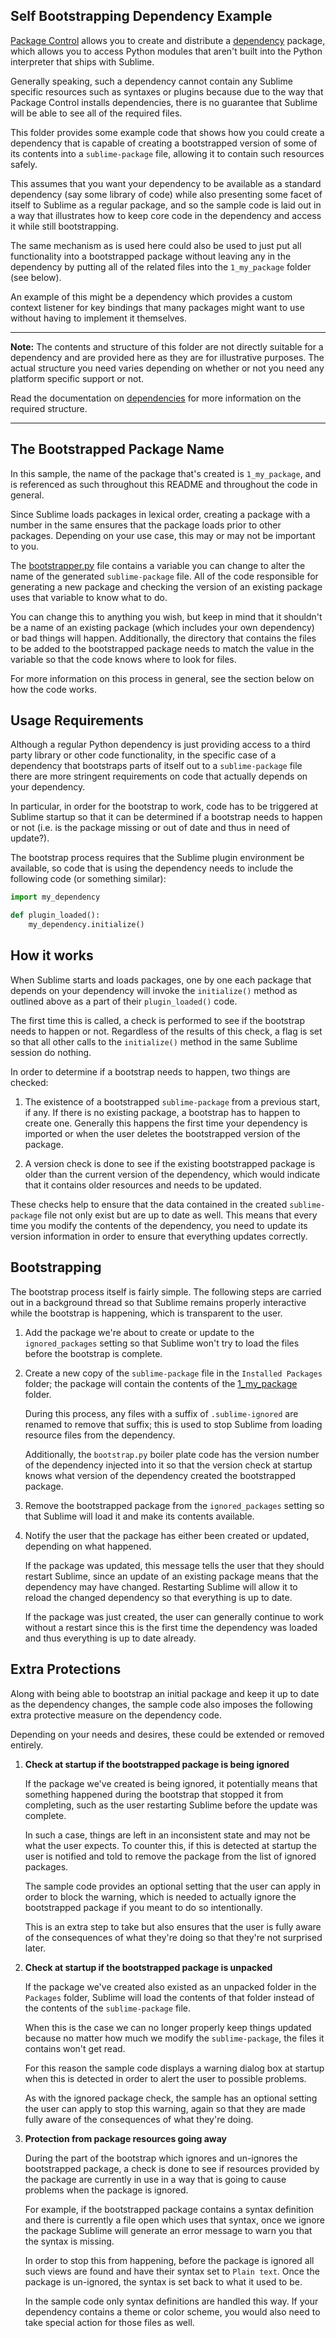 Self Bootstrapping Dependency Example
-------------------------------------

[Package Control](https://packagecontrol.io/) allows you to create and
distribute a [dependency](https://packagecontrol.io/docs/dependencies) package,
which allows you to access Python modules that aren't built into the Python
interpreter that ships with Sublime.

Generally speaking, such a dependency cannot contain any Sublime specific
resources such as syntaxes or plugins because due to the way that Package
Control installs dependencies, there is no guarantee that Sublime will be able
to see all of the required files.

This folder provides some example code that shows how you could create a
dependency that is capable of creating a bootstrapped version of some of its
contents into a `sublime-package` file, allowing it to contain such resources
safely.

This assumes that you want your dependency to be available as a standard
dependency (say some library of code) while also presenting some facet of
itself to Sublime as a regular package, and so the sample code is laid out in
a way that illustrates how to keep core code in the dependency and access it
while still bootstrapping.

The same mechanism as is used here could also be used to just put all
functionality into a bootstrapped package without leaving any in the dependency
by putting all of the related files into the `1_my_package` folder (see below).

An example of this might be a dependency which provides a custom context
listener for key bindings that many packages might want to use without having
to implement it themselves.

---

**Note:** The contents and structure of this folder are not directly suitable
for a dependency and are provided here as they are for illustrative purposes.
The actual structure you need varies depending on whether or not you need any
platform specific support or not.

Read the documentation on
[dependencies](https://packagecontrol.io/docs/dependencies) for more
information on the required structure.

---


The Bootstrapped Package Name
-----------------------------

In this sample, the name of the package that's created is `1_my_package`, and
is referenced as such throughout this README and throughout the code in
general.

Since Sublime loads packages in lexical order, creating a package with a number
in the same ensures that the package loads prior to other packages. Depending on
your use case, this may or may not be important to you.

The [bootstrapper.py](core/bootstrapper.py) file contains a variable you can
change to alter the name of the generated `sublime-package` file. All of the
code responsible for generating a new package and checking the version of an
existing package uses that variable to know what to do.

You can change this to anything you wish, but keep in mind that it shouldn't be
a name of an existing package (which includes your own dependency) or bad
things will happen. Additionally, the directory that contains the files to be
added to the bootstrapped package needs to match the value in the variable so
that the code knows where to look for files.

For more information on this process in general, see the section below on how
the code works.


Usage Requirements
------------------

Although a regular Python dependency is just providing access to a third party
library or other code functionality, in the specific case of a dependency that
bootstraps parts of itself out to a `sublime-package` file there are more
stringent requirements on code that actually depends on your dependency.

In particular, in order for the bootstrap to work, code has to be triggered at
Sublime startup so that it can be determined if a bootstrap needs to happen or
not (i.e. is the package missing or out of date and thus in need of update?).

The bootstrap process requires that the Sublime plugin environment be available,
so code that is using the dependency needs to include the following code (or
something similar):

```python
import my_dependency

def plugin_loaded():
    my_dependency.initialize()
```


How it works
------------

When Sublime starts and loads packages, one by one each package that depends on
your dependency will invoke the `initialize()` method as outlined above as a
part of their `plugin_loaded()` code.

The first time this is called, a check is performed to see if the bootstrap
needs to happen or not. Regardless of the results of this check, a flag is set
so that all other calls to the `initialize()` method in the same Sublime
session do nothing.

In order to determine if a bootstrap needs to happen, two things are checked:

 1. The existence of a bootstrapped `sublime-package` from a previous start,
    if any. If there is no existing package, a bootstrap has to happen to
    create one. Generally this happens the first time your dependency is
    imported or when the user deletes the bootstrapped version of the package.

 2. A version check is done to see if the existing bootstrapped package is
    older than the current version of the dependency, which would indicate that
    it contains older resources and needs to be updated.

These checks help to ensure that the data contained in the created
`sublime-package` file not only exist but are up to date as well. This means
that every time you modify the contents of the dependency, you need to update
its version information in order to ensure that everything updates correctly.


Bootstrapping
-------------

The bootstrap process itself is fairly simple. The following steps are carried
out in a background thread so that Sublime remains properly interactive while
the bootstrap is happening, which is transparent to the user.

  1. Add the package we're about to create or update to the `ignored_packages`
     setting so that Sublime won't try to load the files before the bootstrap
     is complete.

  2. Create a new copy of the `sublime-package` file in the
     `Installed Packages` folder; the package will contain the contents of the
     [1_my_package](1_my_package/) folder.

     During this process, any files with a suffix of `.sublime-ignored` are
     renamed to remove that suffix; this is used to stop Sublime from loading
     resource files from the dependency.

     Additionally, the `bootstrap.py` boiler plate code has the version number
     of the dependency injected into it so that the version check at startup
     knows what version of the dependency created the bootstrapped package.

  3. Remove the bootstrapped package from the `ignored_packages` setting so
     that Sublime will load it and make its contents available.

  4. Notify the user that the package has either been created or updated,
     depending on what happened.

     If the package was updated, this message tells the user that they should
     restart Sublime, since an update of an existing package means that the
     dependency may have changed. Restarting Sublime will allow it to reload
     the changed dependency so that everything is up to date.

     If the package was just created, the user can generally continue to work
     without a restart since this is the first time the dependency was loaded
     and thus everything is up to date already.


Extra Protections
-----------------

Along with being able to bootstrap an initial package and keep it up to date as
the dependency changes, the sample code also imposes the following extra
protective measure on the dependency code.

Depending on your needs and desires, these could be extended or removed
entirely.

  1. **Check at startup if the bootstrapped package is being ignored**

     If the package we've created is being ignored, it potentially means that
     something happened during the bootstrap that stopped it from completing,
     such as the user restarting Sublime before the update was complete.

     In such a case, things are left in an inconsistent state and may not be
     what the user expects. To counter this, if this is detected at startup the
     user is notified and told to remove the package from the list of ignored
     packages.

     The sample code provides an optional setting that the user can apply in
     order to block the warning, which is needed to actually ignore the
     bootstrapped package if you meant to do so intentionally.

     This is an extra step to take but also ensures that the user is fully
     aware of the consequences of what they're doing so that they're not
     surprised later.

  2. **Check at startup if the bootstrapped package is unpacked**

     If the package we've created also existed as an unpacked folder in the
     `Packages` folder, Sublime will load the contents of that folder instead
     of the contents of the `sublime-package` file.

     When this is the case we can no longer properly keep things updated
     because no matter how much we modify the `sublime-package`, the files it
     contains won't get read.

     For this reason the sample code displays a warning dialog box at startup
     when this is detected in order to alert the user to possible problems.

     As with the ignored package check, the sample has an optional setting the
     user can apply to stop this warning, again so that they are made fully
     aware of the consequences of what they're doing.

  3. **Protection from package resources going away**

     During the part of the bootstrap which ignores and un-ignores the
     bootstrapped package, a check is done to see if resources provided by the
     package are currently in use in a way that is going to cause problems when
     the package is ignored.

     For example, if the bootstrapped package contains a syntax definition and
     there is currently a file open which uses that syntax, once we ignore the
     package Sublime will generate an error message to warn you that the syntax
     is missing.

     In order to stop this from happening, before the package is ignored all
     such views are found and have their syntax set to `Plain text`. Once the
     package is un-ignored, the syntax is set back to what it used to be.

     In the sample code only syntax definitions are handled this way. If your
     dependency contains a theme or color scheme, you would also need to take
     special action for those files as well.
